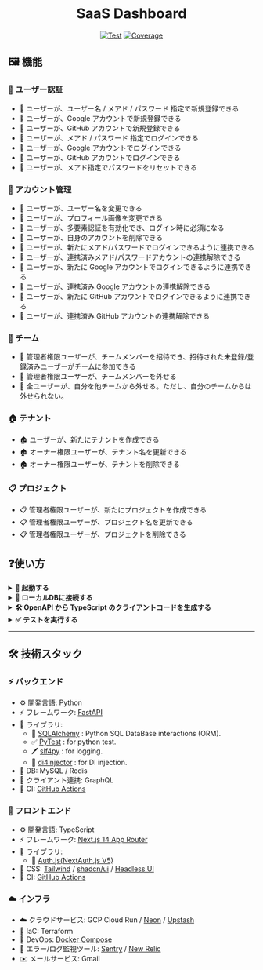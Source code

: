 <h1 align="center">SaaS Dashboard</h1>

<div align="center">
  <a href="https://github.com/gtaiyou24/saas-dashboard-nextjs-fastapi/actions?query=workflow%3ATest" target="_blank"><img src="https://github.com/gtaiyou24/saas-dashboard-nextjs-fastapi/workflows/Test/badge.svg" alt="Test"></a>
  <a href="https://coverage-badge.samuelcolvin.workers.dev/redirect/gtaiyou24/saas-dashboard-nextjs-fastapi" target="_blank"><img src="https://coverage-badge.samuelcolvin.workers.dev/gtaiyou24/saas-dashboard-nextjs-fastapi.svg" alt="Coverage"></a>
</div>

## 🖼️ 機能
### 🔐 ユーザー認証

 - 🔐 ユーザーが、ユーザー名 / メアド / パスワード 指定で新規登録できる
 - 🔐 ユーザーが、Google アカウントで新規登録できる
 - 🔐 ユーザーが、GitHub アカウントで新規登録できる
 - 🔐 ユーザーが、メアド / パスワード 指定でログインできる
 - 🔐 ユーザーが、Google アカウントでログインできる
 - 🔐 ユーザーが、GitHub アカウントでログインできる
 - 🔐 ユーザーが、メアド指定でパスワードをリセットできる

### 👤 アカウント管理

 - 👤 ユーザーが、ユーザー名を変更できる
 - 👤 ユーザーが、プロフィール画像を変更できる
 - 👤 ユーザーが、多要素認証を有効化でき、ログイン時に必須になる
 - 👤 ユーザーが、自身のアカウントを削除できる
 - 👤 ユーザーが、新たにメアド/パスワードでログインできるように連携できる
 - 👤 ユーザーが、連携済みメアド/パスワードアカウントの連携解除できる
 - 👤 ユーザーが、新たに Google アカウントでログインできるように連携できる
 - 👤 ユーザーが、連携済み Google アカウントの連携解除できる
 - 👤 ユーザーが、新たに GitHub アカウントでログインできるように連携できる
 - 👤 ユーザーが、連携済み GitHub アカウントの連携解除できる

### 👥 チーム

 - 👥 管理者権限ユーザーが、チームメンバーを招待でき、招待された未登録/登録済みユーザーがチームに参加できる
 - 👥 管理者権限ユーザーが、チームメンバーを外せる
 - 👥 全ユーザーが、自分を他チームから外せる。ただし、自分のチームからは外せられない。

### 🏠 テナント

 - 🏠 ユーザーが、新たにテナントを作成できる
 - 🏠 オーナー権限ユーザーが、テナント名を更新できる
 - 🏠 オーナー権限ユーザーが、テナントを削除できる

### 📋 プロジェクト

 - 📋 管理者権限ユーザーが、新たにプロジェクトを作成できる
 - 📋 管理者権限ユーザーが、プロジェクト名を更新できる
 - 📋 管理者権限ユーザーが、プロジェクトを削除できる

## ❓使い方
<details><summary><b>🏃 起動する</b></summary>

**Step.1** : Create a `.env` file at `./backend` folder.
```bash
cp backend/.env.local backend/.env
```

**Step.2** : Then run `docker-compose up` to start the server.
```bash
docker-compose up --build
```

 - [Front](http://localhost:3000)
 - [Swagger UI](http://localhost:8000/docs)
 - [MailHog](http://0.0.0.0:8025/)

</details>

<details><summary><b>🔌 ローカルDBに接続する</b></summary>

Connect to Redis
```bash
redis-cli
```

Connect to MySQL
```bash
mysql -h 127.0.0.1 -P 3306 -u user -p
# Enter password: pass
```

</details>

<details><summary><b>🛠️ OpenAPI から TypeScript のクライアントコードを生成する</b></summary>

```bash
cd frontend
npm run generate-client
```

Appendix

 - [openapi-typescript | OpenAPI TypeScript](https://openapi-ts.pages.dev/introduction)

</details>

<details><summary><b>✅ テストを実行する</b></summary>

```bash
pip install pytest pytest-env httpx
pytest -v ./test
```

</details>

---
## 🛠️ 技術スタック
### ⚡️ バックエンド

 - ⚙️ 開発言語: Python
 - ⚡️ フレームワーク: [FastAPI](https://fastapi.tiangolo.com/)
 - 🧰 ライブラリ:
   - 💾 [SQLAlchemy](https://www.sqlalchemy.org/) : Python SQL DataBase interactions (ORM).
   - ✅ [PyTest](https://docs.pytest.org/en/stable/) : for python test.
   - 🖊️ [slf4py](https://pypi.org/project/slf4py/) : for logging.
   - 🔌 [di4injector](https://pypi.org/project/di4injector/) : for DI injection.
 - 💾 DB: MySQL / Redis
 - 🔀 クライアント連携: GraphQL
 - 🚀 CI: [GitHub Actions](https://docs.github.com/ja/actions)

### 🚀 フロントエンド

 - ⚙️ 開発言語: TypeScript
 - ⚡️ フレームワーク: [Next.js 14 App Router](https://nextjs.org/docs)
 - 🧰 ライブラリ:
   - 🔐 [Auth.js(NextAuth.js V5)](https://authjs.dev/)
 - 🎨 CSS: [Tailwind](https://tailwindcss.com/) / [shadcn/ui](https://ui.shadcn.com/) / [Headless UI](https://headlessui.com/)
 - 🚀 CI: [GitHub Actions](https://docs.github.com/ja/actions)

### ☁️ インフラ

 - ☁️ クラウドサービス: GCP Cloud Run / [Neon](https://neon.tech/) / [Upstash](https://upstash.com/)
 - 🚀 IaC: Terraform
 - 🐋 DevOps: [Docker Compose](https://www.docker.com)
 - 🚨 エラー/ログ監視ツール: [Sentry](https://sentry.io/welcome/) / [New Relic](https://newrelic.com/jp)
 - ✉️ メールサービス: Gmail
